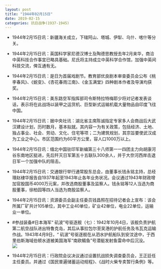 ```yaml
---
layout: post
title: "1944年02月15日"
date: 2019-02-15
categories: 抗日战争(1937-1945)
---
```


<meta name="referrer" content="no-referrer" />

- 1944年2月15日讯：新疆海关成立，下辖阿山、塔城、伊犁、乌什、喀什等分关。 

- 1944年2月15日讯：英国科学家尼德汉博士及陶德思教授去年2月来华，商洽中英科技合作事宜已略具基础。尼氏将主持成立中英科学合作馆，加强中英间科技交流，俾互通有无。 

- 1944年2月15日讯：是日为首届戏剧节。教育部优良剧本审查委员会公布《桃李春风》、《蜕变》、《杏花春雨江南》、《金玉满堂》四种剧本作者及导演均获奖。 

- 1944年2月15日讯：美东路空军指挥部司令斯特拉特梅耶少将对记者发表谈话，表示将在此战场以装甲之运货机、巨型新式运输机载大量物品自印度飞往中国。 

- 1944年2月15日讯：据中央社讯：湖北省主席陈诚指定专家多人会商战后大武汉建设计划，历时数月，基本拟就。其内容一为有关政策，包括经济、土地、独占事业、社会、劳动、文化、住宅等项；二为建筑规划，其宗旨要使武汉成为工业之中心。市区范围约为60平方公里，容人口1000万以上。 

- 1944年2月15日讯：缅北中国驻印军新编第三十八师第一一四团主力向胡康河谷东南地区挺进，先后歼灭日军第五十五联队300余人，并于大奈河西岸击退日军一个加强中队的阻击。 

- 1944年2月15日讯：交通银行举行通常股东总会，由董事长钱永铭主持，总经理赵棣华报告自1937年起至1943年止各年业务状况。会议通过1943年财政增加官股国币4000万元案，并改选商股董事及监察人。钱永铭等12人当选为商股董事，徐柏园等四人当选为商股监察人。 

- 1944年2月15日讯：资源委员会副主任委员钱昌照在招待记者会上宣布：该会所属厂矿共计105单位，其中工业40单位，矿业42单位，电业22单位，运输业一单位。 

- #参战装备#日本海军“ 矶波”号驱逐舰（七）：1942年10月4日，该舰负责护航第二航空战队进出特鲁克岛，其后从事拉包尔至吴港的护航任务及韦瓦克运输作战。1943年4月9日，“ 矶波”号驱逐舰在从泗水护航船队到安汶途中，于西里伯斯海域伯顿水道被美国海军“南欧鲭鱼”号潜艇发射鱼雷命中后沉没。 <br/><img src="https://wx3.sinaimg.cn/large/aca367d8ly1g06vnnfvzrj22t70qtaiu.jpg" />

- 1944年2月15日讯：行政院会议决议通过设置抗战损失调查委员会，王正廷任主任委员。并通过《国民普遍储蓄运动规程》、《战时火柴专卖暂行条例》等。 

